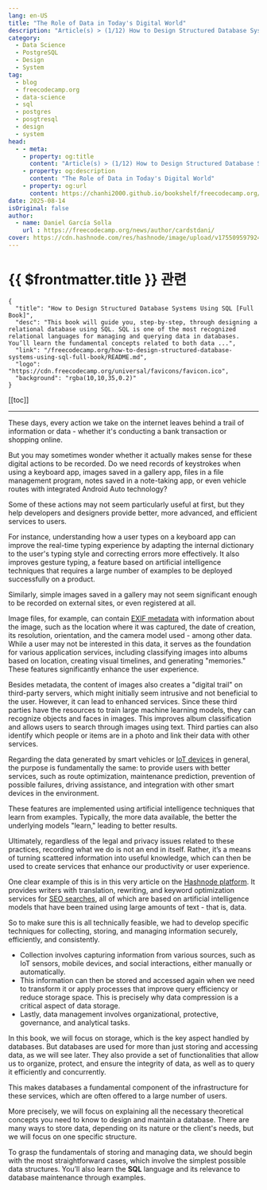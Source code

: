 ```yaml
---
lang: en-US
title: "The Role of Data in Today's Digital World"
description: "Article(s) > (1/12) How to Design Structured Database Systems Using SQL [Full Book]"
category:
  - Data Science
  - PostgreSQL
  - Design
  - System
tag:
  - blog
  - freecodecamp.org
  - data-science
  - sql
  - postgres
  - posgtresql
  - design
  - system
head:
  - - meta:
    - property: og:title
      content: "Article(s) > (1/12) How to Design Structured Database Systems Using SQL [Full Book]"
    - property: og:description
      content: "The Role of Data in Today's Digital World"
    - property: og:url
      content: https://chanhi2000.github.io/bookshelf/freecodecamp.org/how-to-design-structured-database-systems-using-sql-full-book/the-role-of-data-in-todays-digital-world.html
date: 2025-08-14
isOriginal: false
author:
  - name: Daniel García Solla
    url : https://freecodecamp.org/news/author/cardstdani/
cover: https://cdn.hashnode.com/res/hashnode/image/upload/v1755095979245/dfd39c26-3456-4e79-a01c-0b2a82f7a034.png
---
```


# {{ $frontmatter.title }} 관련

```component VPCard
{
  "title": "How to Design Structured Database Systems Using SQL [Full Book]",
  "desc": "This book will guide you, step-by-step, through designing a relational database using SQL. SQL is one of the most recognized relational languages for managing and querying data in databases. You’ll learn the fundamental concepts related to both data ...",
  "link": "/freecodecamp.org/how-to-design-structured-database-systems-using-sql-full-book/README.md",
  "logo": "https://cdn.freecodecamp.org/universal/favicons/favicon.ico",
  "background": "rgba(10,10,35,0.2)"
}
```

[[toc]]

---

<SiteInfo
  name="How to Design Structured Database Systems Using SQL [Full Book]"
  desc="This book will guide you, step-by-step, through designing a relational database using SQL. SQL is one of the most recognized relational languages for managing and querying data in databases. You’ll learn the fundamental concepts related to both data ..."
  url="https://freecodecamp.org/news/how-to-design-structured-database-systems-using-sql-full-book#heading-the-role-of-data-in-todays-digital-world"
  logo="https://cdn.freecodecamp.org/universal/favicons/favicon.ico"
  preview="https://cdn.hashnode.com/res/hashnode/image/upload/v1755095979245/dfd39c26-3456-4e79-a01c-0b2a82f7a034.png"/>

These days, every action we take on the internet leaves behind a trail of information or data - whether it's conducting a bank transaction or shopping online.

But you may sometimes wonder whether it actually makes sense for these digital actions to be recorded. Do we need records of keystrokes when using a keyboard app, images saved in a gallery app, files in a file management program, notes saved in a note-taking app, or even vehicle routes with integrated Android Auto technology?

Some of these actions may not seem particularly useful at first, but they help developers and designers provide better, more advanced, and efficient services to users.

For instance, understanding how a user types on a keyboard app can improve the real-time typing experience by adapting the internal dictionary to the user's typing style and correcting errors more effectively. It also improves gesture typing, a feature based on artificial intelligence techniques that requires a large number of examples to be deployed successfully on a product.

Similarly, simple images saved in a gallery may not seem significant enough to be recorded on external sites, or even registered at all.

Image files, for example, can contain [<VPIcon icon="fa-brands fa-wikipedia-w"/>EXIF metadata](https://en.wikipedia.org/wiki/Exif) with information about the image, such as the location where it was captured, the date of creation, its resolution, orientation, and the camera model used - among other data. While a user may not be interested in this data, it serves as the foundation for various application services, including classifying images into albums based on location, creating visual timelines, and generating "memories." These features significantly enhance the user experience.

Besides metadata, the content of images also creates a "digital trail" on third-party servers, which might initially seem intrusive and not beneficial to the user. However, it can lead to enhanced services. Since these third parties have the resources to train large machine learning models, they can recognize objects and faces in images. This improves album classification and allows users to search through images using text. Third parties can also identify which people or items are in a photo and link their data with other services.

Regarding the data generated by smart vehicles or [<VPIcon icon="iconfont icon-ibm"/>IoT devices](https://ibm.com/think/insights/how-modern-enterprises-are-using-iot-data-to-spur-innovation) in general, the purpose is fundamentally the same: to provide users with better services, such as route optimization, maintenance prediction, prevention of possible failures, driving assistance, and integration with other smart devices in the environment.

These features are implemented using artificial intelligence techniques that learn from examples. Typically, the more data available, the better the underlying models "learn," leading to better results.

Ultimately, regardless of the legal and privacy issues related to these practices, recording what we do is not an end in itself. Rather, it’s a means of turning scattered information into useful knowledge, which can then be used to create services that enhance our productivity or user experience.

One clear example of this is in this very article on the [<VPIcon icon="fas fa-globe"/>Hashnode platform](https://hashnode.com/changelog/free-ai-for-all-users-blogging?source=changelogs). It provides writers with translation, rewriting, and keyword optimization services for [<VPIcon icon="fa-brands fa-google"/>SEO searches](https://developers.google.com/search/docs/fundamentals/seo-starter-guide?hl=en), all of which are based on artificial intelligence models that have been trained using large amounts of text - that is, data.

So to make sure this is all technically feasible, we had to develop specific techniques for collecting, storing, and managing information securely, efficiently, and consistently.

- Collection involves capturing information from various sources, such as IoT sensors, mobile devices, and social interactions, either manually or automatically.
- This information can then be stored and accessed again when we need to transform it or apply processes that improve query efficiency or reduce storage space. This is precisely why data compression is a critical aspect of data storage.
- Lastly, data management involves organizational, protective, governance, and analytical tasks.

In this book, we will focus on storage, which is the key aspect handled by databases. But databases are used for more than just storing and accessing data, as we will see later. They also provide a set of functionalities that allow us to organize, protect, and ensure the integrity of data, as well as to query it efficiently and concurrently.

This makes databases a fundamental component of the infrastructure for these services, which are often offered to a large number of users.

More precisely, we will focus on explaining all the necessary theoretical concepts you need to know to design and maintain a database. There are many ways to store data, depending on its nature or the client's needs, but we will focus on one specific structure.

To grasp the fundamentals of storing and managing data, we should begin with the most straightforward cases, which involve the simplest possible data structures. You’ll also learn the **SQL** language and its relevance to database maintenance through examples.
